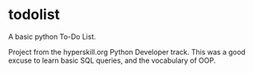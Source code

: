 # todolist
A basic python To-Do List.

Project from the hyperskill.org Python Developer track.
This was a good excuse to learn basic SQL queries, and the vocabulary of OOP.
